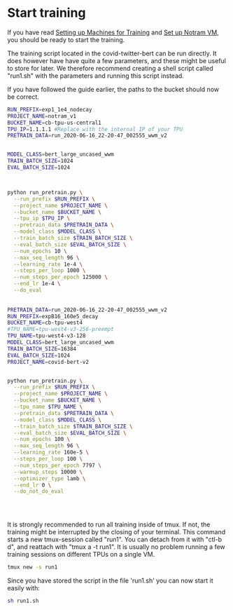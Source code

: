 # Start training
If you have read [Setting up Machines for Training](https://github.com/NBAiLab/notram/blob/master/setting_up_machines_for_training.md) and [Set up Notram VM](https://github.com/NBAiLab/notram/blob/master/set_up_vm.md), you should be ready to start the training.

The training script located in the covid-twitter-bert can be run directly. It does however have have quite a few parameters, and these might be useful to store for later. We therefore recommend creating a shell script called "run1.sh" with the parameters and running this script instead.

If you have followed the guide earlier, the paths to the bucket should now be correct.

```bash
RUN_PREFIX=exp1_1e4_nodecay
PROJECT_NAME=notram_v1
BUCKET_NAME=cb-tpu-us-central1
TPU_IP=1.1.1.1 #Replace with the internal IP of your TPU 
PRETRAIN_DATA=run_2020-06-16_22-20-47_002555_wwm_v2


MODEL_CLASS=bert_large_uncased_wwm
TRAIN_BATCH_SIZE=1024
EVAL_BATCH_SIZE=1024



python run_pretrain.py \
  --run_prefix $RUN_PREFIX \
  --project_name $PROJECT_NAME \
  --bucket_name $BUCKET_NAME \
  --tpu_ip $TPU_IP \
  --pretrain_data $PRETRAIN_DATA \
  --model_class $MODEL_CLASS \
  --train_batch_size $TRAIN_BATCH_SIZE \
  --eval_batch_size $EVAL_BATCH_SIZE \
  --num_epochs 10 \
  --max_seq_length 96 \
  --learning_rate 1e-4 \
  --steps_per_loop 1000 \
  --num_steps_per_epoch 125000 \
  --end_lr 1e-4 \
  --do_eval
  
  
PRETRAIN_DATA=run_2020-06-16_22-20-47_002555_wwm_v2
RUN_PREFIX=expB16_160e5_decay
BUCKET_NAME=cb-tpu-west4
#TPU_NAME=tpu-west4-v3-256-preempt
TPU_NAME=tpu-west4-v3-128	
MODEL_CLASS=bert_large_uncased_wwm
TRAIN_BATCH_SIZE=16384
EVAL_BATCH_SIZE=1024
PROJECT_NAME=covid-bert-v2


python run_pretrain.py \
  --run_prefix $RUN_PREFIX \
  --project_name $PROJECT_NAME \
  --bucket_name $BUCKET_NAME \
  --tpu_name $TPU_NAME \
  --pretrain_data $PRETRAIN_DATA \
  --model_class $MODEL_CLASS \
  --train_batch_size $TRAIN_BATCH_SIZE \
  --eval_batch_size $EVAL_BATCH_SIZE \
  --num_epochs 100 \
  --max_seq_length 96 \
  --learning_rate 160e-5 \
  --steps_per_loop 100 \
  --num_steps_per_epoch 7797 \
  --warmup_steps 10000 \
  --optimizer_type lamb \
  --end_lr 0 \
  --do_not_do_eval
  
  
  
  ```
  
  It is strongly recommended to run all training inside of tmux. If not, the training might be interrupted by the closing of your terminal. This command starts a new tmux-session called "run1". You can detach from it with "ctl-b d", and reattach with "tmux a -t run1". It is usually no problem running a few training sessions on different TPUs on a single VM.
  ```bash
  tmux new -s run1
  ```
  
  Since you have stored the script in the file 'run1.sh' you can now start it easily with:
  ```bash
  sh run1.sh
  ```
  
